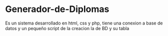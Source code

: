 # Generador-de-Diplomas
Es un sistema desarrollado en html, css y php, tiene una conexion a base de datos y un pequeño script de la creacion la de BD y su tabla
